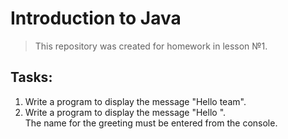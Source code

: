 # Introduction to Java

>This repository was created for homework in lesson №1.

## Tasks:

1.  Write a program to display the message "Hello team".
2.  Write a program to display the message "Hello <any name entered>".  
    The name for the greeting must be entered from the console.

